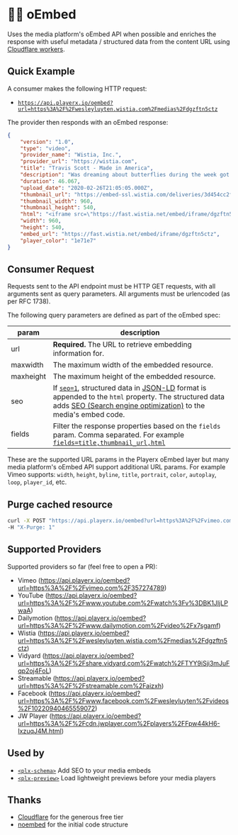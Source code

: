 # 🙅‍♂️ oEmbed

Uses the media platform's oEmbed API when possible and enriches the response with useful metadata / structured data from the content URL using [Cloudflare workers](https://developers.cloudflare.com/workers/).

## Quick Example

A consumer makes the following HTTP request:

- [`https://api.playerx.io/oembed?url=https%3A%2F%2Fwesleyluyten.wistia.com%2Fmedias%2Fdgzftn5ctz`](https://api.playerx.io/oembed?url=https%3A%2F%2Fwesleyluyten.wistia.com%2Fmedias%2Fdgzftn5ctz)

The provider then responds with an oEmbed response:

```json
{
    "version": "1.0",
    "type": "video",
    "provider_name": "Wistia, Inc.",
    "provider_url": "https://wistia.com",
    "title": "Travis Scott - Made in America",
    "description": "Was dreaming about butterflies during the week got this in the weekend in Philadelphia on a random city trip! ",
    "duration": 46.067,
    "upload_date": "2020-02-26T21:05:05.000Z",
    "thumbnail_url": "https://embed-ssl.wistia.com/deliveries/3d454cc2f883b038ef9fd6d4a9917710.jpg?image_crop_resized=960x540",
    "thumbnail_width": 960,
    "thumbnail_height": 540,
    "html": "<iframe src=\"https://fast.wistia.net/embed/iframe/dgzftn5ctz\" title=\"Travis Scott - Made in America Video\" allow=\"autoplay; fullscreen\" allowtransparency=\"true\" frameborder=\"0\" scrolling=\"no\" class=\"wistia_embed\" name=\"wistia_embed\" allowfullscreen msallowfullscreen width=\"960\" height=\"540\"></iframe>\n<script src=\"https://fast.wistia.net/assets/external/E-v1.js\" async></script>",
    "width": 960,
    "height": 540,
    "embed_url": "https://fast.wistia.net/embed/iframe/dgzftn5ctz",
    "player_color": "1e71e7"
}
```

## Consumer Request

Requests sent to the API endpoint must be HTTP GET requests, with all arguments sent as query parameters. All arguments must be urlencoded (as per RFC 1738).

The following query parameters are defined as part of the oEmbed spec:

param       | description
----------- | -----------
url         | **Required.** The URL to retrieve embedding information for.
maxwidth    | The maximum width of the embedded resource.
maxheight   | The maximum height of the embedded resource.
seo         | If [`seo=1`](https://api.playerx.io/oembed?url=https%3A%2F%2Fvimeo.com%2F357274789&seo=1), structured data in [JSON-LD](https://json-ld.org/) format is appended to the `html` property. The structured data adds [SEO (Search engine optimization)](https://en.wikipedia.org/wiki/Search_engine_optimization) to the media's embed code.
fields      | Filter the response properties based on the `fields` param. Comma separated. For example [`fields=title,thumbnail_url,html`](https://api.playerx.io/oembed?url=https%3A%2F%2Fvimeo.com%2F357274789&fields=title,thumbnail_url,html)

These are the supported URL params in the Playerx oEmbed layer but many media platform's oEmbed API support additional URL params. For example Vimeo supports: `width`, `height`, `byline`, `title`, `portrait`, `color`, `autoplay`, `loop`, `player_id`, etc.

## Purge cached resource

```bash
curl -X POST "https://api.playerx.io/oembed?url=https%3A%2F%2Fvimeo.com%2F357274789" \
-H "X-Purge: 1"
```

## Supported Providers

Supported providers so far (feel free to open a PR):

- Vimeo (https://api.playerx.io/oembed?url=https%3A%2F%2Fvimeo.com%2F357274789)
- YouTube (https://api.playerx.io/oembed?url=https%3A%2F%2Fwww.youtube.com%2Fwatch%3Fv%3DBK1JIjLPwaA)
- Dailymotion (https://api.playerx.io/oembed?url=https%3A%2F%2Fwww.dailymotion.com%2Fvideo%2Fx7sgamf)
- Wistia (https://api.playerx.io/oembed?url=https%3A%2F%2Fwesleyluyten.wistia.com%2Fmedias%2Fdgzftn5ctz)
- Vidyard (https://api.playerx.io/oembed?url=https%3A%2F%2Fshare.vidyard.com%2Fwatch%2FTYY9iSji3mJuFqp2oj4FoL)
- Streamable (https://api.playerx.io/oembed?url=https%3A%2F%2Fstreamable.com%2Faizxh)
- Facebook (https://api.playerx.io/oembed?url=https%3A%2F%2Fwww.facebook.com%2Fwesleyluyten%2Fvideos%2F10220940465559072)
- JW Player (https://api.playerx.io/oembed?url=https%3A%2F%2Fcdn.jwplayer.com%2Fplayers%2FFpw44kH6-IxzuqJ4M.html)

## Used by

- [`<plx-schema>`](https://dev.playerx.io/docs/schema/) Add SEO to your media embeds
- [`<plx-preview>`](https://dev.playerx.io/docs/preview/) Load lightweight previews before your media players

## Thanks

- [Cloudflare](https://www.cloudflare.com/) for the generous free tier
- [noembed](https://github.com/leedo/noembed/) for the initial code structure
